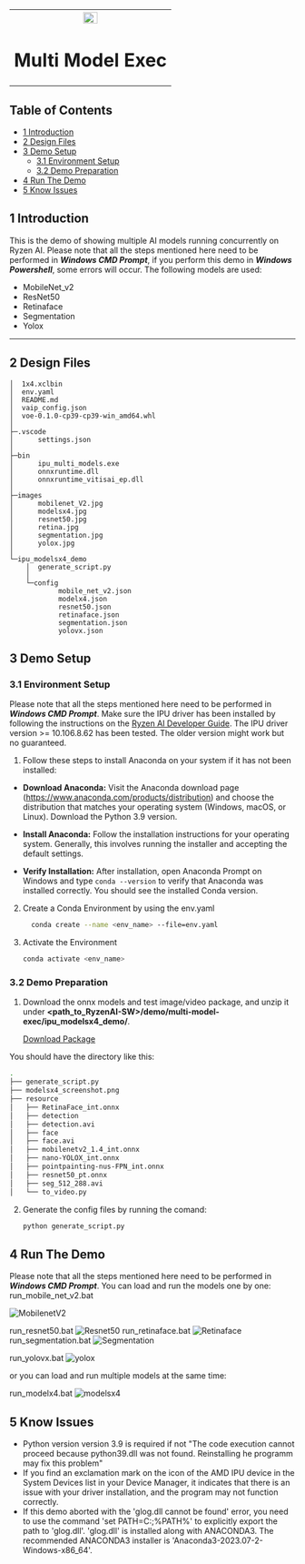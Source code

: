 ﻿<table style="width:100%">
  <tr>

<th width="100%" colspan="6"><img src="https://github.com/Xilinx/Image-Collateral/blob/main/xilinx-logo.png?raw=true" width="30%"/><h1>Multi Model Exec</h1>

</tr>

</table>


## Table of Contents

- [1 Introduction](#1-Introduction)
- [2 Design Files](#2-Design-Files)
- [3 Demo Setup](#3-Demo-Setup)
    - [3.1 Environment Setup](#31-Environment-Setup)
    - [3.2 Demo Preparation](#32-Demo-Preparation)
- [4 Run The Demo](#4-Run-The-Demo)
- [5 Know Issues](#5-Know-Issues)

## 1 Introduction

This is the demo of showing multiple AI models running concurrently on Ryzen AI. Please note that all the steps mentioned here need to be performed in ***Windows CMD Prompt***, if you perform this demo in ***Windows Powershell***, some errors will occur. The following models are used:
- MobileNet_v2
- ResNet50
- Retinaface
- Segmentation
- Yolox

------

## 2 Design Files
<a name="2-Design-Files"></a>


```
│  1x4.xclbin
│  env.yaml
│  README.md
│  vaip_config.json
│  voe-0.1.0-cp39-cp39-win_amd64.whl
│
├─.vscode
│      settings.json
│
├─bin
│      ipu_multi_models.exe
│      onnxruntime.dll
│      onnxruntime_vitisai_ep.dll
│
├─images
│      mobilenet_V2.jpg
│      modelsx4.jpg
│      resnet50.jpg
│      retina.jpg
│      segmentation.jpg
│      yolox.jpg
│
└─ipu_modelsx4_demo
    │  generate_script.py
    │
    └─config
            mobile_net_v2.json
            modelx4.json
            resnet50.json
            retinaface.json
            segmentation.json
            yolovx.json
```

## 3 Demo Setup

### 3.1 Environment Setup 

Please note that all the steps mentioned here need to be performed in ***Windows CMD Prompt***. Make sure the IPU driver has been installed by following the instructions on the [Ryzen AI Developer Guide](https://ryzenai.docs.amd.com/en/latest). The IPU driver version >= 10.106.8.62 has been tested. The older version might work but no guaranteed. 

1. Follow these steps to install Anaconda on your system if it has not been installed:

- **Download Anaconda:** Visit the Anaconda download page (https://www.anaconda.com/products/distribution) and choose the distribution that matches your operating system (Windows, macOS, or Linux). Download the Python 3.9 version.

- **Install Anaconda:** Follow the installation instructions for your operating system. Generally, this involves running the installer and accepting the default settings.

- **Verify Installation:** After installation, open Anaconda Prompt on Windows and type `conda --version` to verify that Anaconda was installed correctly. You should see the installed Conda version.

2. Create a Conda Environment by using the env.yaml
    ```bash
      conda create --name <env_name> --file=env.yaml
    ```

3. Activate the Environment
    ```bash
    conda activate <env_name>
    ```
### 3.2 Demo Preparation

1. Download the onnx models and test image/video package, and unzip it under **<path_to_RyzenAI-SW>/demo/multi-model-exec/ipu_modelsx4_demo/**. 


    [Download Package](https://www.xilinx.com/bin/public/openDownload?filename=resource_multi_model_demo.zip)

 You should have the directory like this: 
 ```bash
.
├── generate_script.py
├── modelsx4_screenshot.png
├── resource
│   ├── RetinaFace_int.onnx
│   ├── detection
│   ├── detection.avi
│   ├── face
│   ├── face.avi
│   ├── mobilenetv2_1.4_int.onnx
│   ├── nano-YOLOX_int.onnx
│   ├── pointpainting-nus-FPN_int.onnx
│   ├── resnet50_pt.onnx
│   ├── seg_512_288.avi
│   └── to_video.py
```

2. Generate the config files by running the comand:

    ```bash
    python generate_script.py
    ```



## 4 Run The Demo

Please note that all the steps mentioned here need to be performed in ***Windows CMD Prompt***. You can load and run the models one by one: 
run_mobile_net_v2.bat

![MobilenetV2](images/mobilenet_V2.jpg)

run_resnet50.bat
![Resnet50](images/resnet50.jpg)
run_retinaface.bat
![Retinaface](images/retina.jpg)
run_segmentation.bat
![Segmentation](images/segmentation.jpg)

run_yolovx.bat
![yolox](images/yolox.jpg)

or you can load and run multiple models at the same time: 

run_modelx4.bat
![modelsx4](images/modelsx4.jpg)

## 5 Know Issues

- Python version version 3.9 is required if not "The code execution cannot proceed because python39.dll was not found. Reinstalling he programm may fix this problem"
- If you find an exclamation mark on the icon of the AMD IPU device in the System Devices list in your Device Manager, it indicates that there is an issue with your driver installation, and the program may not function correctly.
- If this demo aborted with the 'glog.dll cannot be found' error, you need to use the command 'set PATH=C:<path-to-conda-glog>;%PATH%' to explicitly export the path to 'glog.dll'. 'glog.dll' is installed along with ANACONDA3. The recommended ANACONDA3 installer is 'Anaconda3-2023.07-2-Windows-x86_64'.
